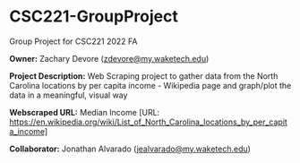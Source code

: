 # CSC221-GroupProject
Group Project for CSC221 2022 FA

__Owner:__ Zachary Devore (zdevore@my.waketech.edu)

__Project Description:__ Web Scraping project to gather data from the North Carolina locations by per capita income - Wikipedia page
                         and graph/plot the data in a meaningful, visual way
                         
__Webscraped URL:__ Median Income [URL: https://en.wikipedia.org/wiki/List_of_North_Carolina_locations_by_per_capita_income]

__Collaborator:__ Jonathan Alvarado (jealvarado@my.waketech.edu)
